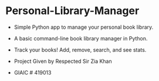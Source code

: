 # Personal-Library-Manager

* Simple Python app to manage your personal book library.
* A basic command-line book library manager in Python.
* Track your books! Add, remove, search, and see stats.

* Project Given by Respected Sir Zia Khan
* GIAIC # 419013
